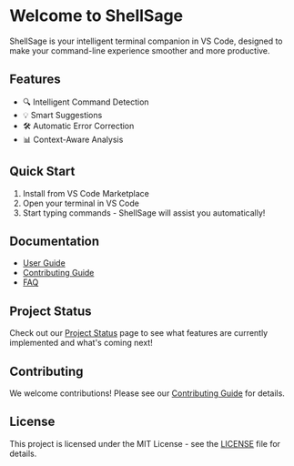 # Welcome to ShellSage

ShellSage is your intelligent terminal companion in VS Code, designed to make your command-line experience smoother and more productive.

## Features

- 🔍 Intelligent Command Detection
- 💡 Smart Suggestions
- 🛠 Automatic Error Correction
- 📊 Context-Aware Analysis

## Quick Start

1. Install from VS Code Marketplace
2. Open your terminal in VS Code
3. Start typing commands - ShellSage will assist you automatically!

## Documentation

- [User Guide](docs/USER_GUIDE.md)
- [Contributing Guide](docs/CONTRIBUTING_GUIDE.md)
- [FAQ](docs/FAQ.md)

## Project Status

Check out our [Project Status](docs/PROJECT_STATUS.md) page to see what features are currently implemented and what's coming next!

## Contributing

We welcome contributions! Please see our [Contributing Guide](docs/CONTRIBUTING_GUIDE.md) for details.

## License

This project is licensed under the MIT License - see the [LICENSE](LICENSE) file for details.
